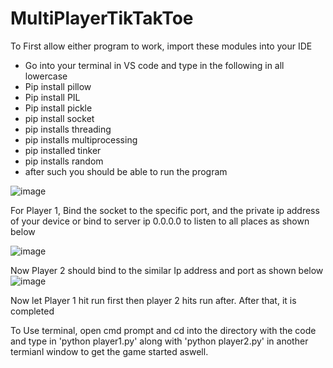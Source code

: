 # MultiPlayerTikTakToe
To First allow either program to work, import these modules into your IDE
- 	Go into your terminal in VS code and type in the following in all lowercase
- 	Pip install pillow
- 	Pip install PIL
- 	Pip install pickle
-  pip install socket
-  pip installs threading
-  pip installs multiprocessing
-  pip installed tinker
-  pip installs random
-  after such you should be able to run the program

![image](https://github.com/user-attachments/assets/6a5f9241-54fe-4d45-a8f7-cb2d6accf00a)

For Player 1, Bind the socket to the specific port, and the private ip address of your device or bind to server ip 0.0.0.0 to listen to all places as shown below

![image](https://github.com/user-attachments/assets/d642a0ed-1c5c-46ce-81f9-fedb9150a5a0)


Now Player 2 should bind to the similar Ip address and port as shown below
![image](https://github.com/user-attachments/assets/e67a0ae3-f4de-4f7b-bde5-ef04685efad9)

Now let Player 1 hit run first then player 2 hits run after. After that, it is completed

To Use terminal, open cmd prompt and cd into the directory with the code and type in 'python player1.py' along with 'python player2.py' in another termianl window to get the game started aswell.
